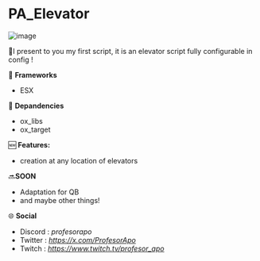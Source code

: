 # PA_Elevator
![image](https://github.com/user-attachments/assets/6babf6df-4118-4a12-9a19-22f7867cdd1d)

 🎉I present to you my first script, it is an elevator script fully configurable in config !

💽 **Frameworks**

-  ESX

🔧 **Depandencies**

- ox_libs
- ox_target

🆕 **Features:**

- creation at any location of elevators

🔜**SOON**

- Adaptation for QB
- and maybe other things!

🌐 **Social**

- Discord : *profesorapo*
- Twitter : *https://x.com/ProfesorApo*
- Twitch : *https://www.twitch.tv/profesor_apo*
